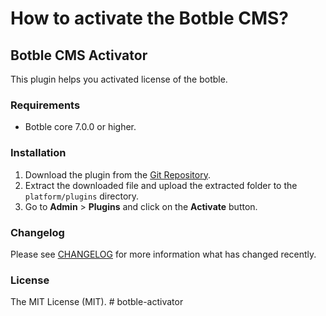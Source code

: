 # How to activate the Botble CMS?

## Botble CMS Activator

This plugin helps you activated license of the botble.

### Requirements

-   Botble core 7.0.0 or higher.

### Installation

1. Download the plugin from the [Git Repository](https://github.com/rajaishtiaq6/botble-activator).
2. Extract the downloaded file and upload the extracted folder to the `platform/plugins` directory.
3. Go to **Admin** > **Plugins** and click on the **Activate** button.

### Changelog

Please see [CHANGELOG](CHANGELOG.md) for more information what has changed recently.

### License

The MIT License (MIT).
#   b o t b l e - a c t i v a t o r  
 